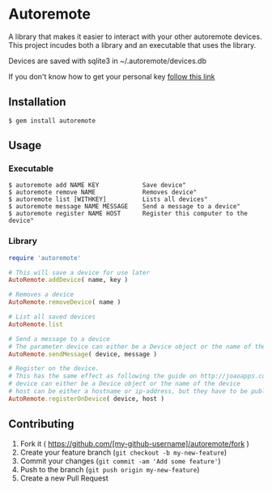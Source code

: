 # Autoremote

A library that makes it easier to interact with your other autoremote devices.  
This project incudes both a library and an executable that uses the library.

Devices are saved with sqlite3 in ~/.autoremote/devices.db

If you don't know how to get your personal key [follow this link](http://joaoapps.com/autoremote/personal/)

## Installation

    $ gem install autoremote

## Usage

### Executable
    $ autoremote add NAME KEY            Save device"
    $ autoremote remove NAME             Removes device"
    $ autoremote list [WITHKEY]          Lists all devices"
    $ autoremote message NAME MESSAGE    Send a message to a device"
    $ autoremote register NAME HOST      Register this computer to the device"

### Library

```ruby
require 'autoremote'

# This will save a device for use later
AutoRemote.addDevice( name, key )

# Removes a device
AutoRemote.removeDevice( name )

# List all saved devices
AutoRemote.list

# Send a message to a device
# The parameter device can either be a Device object or the name of the device
AutoRemote.sendMessage( device, message )

# Register on the device.
# This has the same effect as following the guide on http://joaoapps.com/autoremote/linux/)
# device can either be a Device object or the name of the device
# host can be either a hostname or ip-address, but they have to be public (i.e. reachable from the internet)
AutoRemote.registerOnDevice( device, host )
```

## Contributing

1. Fork it ( https://github.com/[my-github-username]/autoremote/fork )
2. Create your feature branch (`git checkout -b my-new-feature`)
3. Commit your changes (`git commit -am 'Add some feature'`)
4. Push to the branch (`git push origin my-new-feature`)
5. Create a new Pull Request
